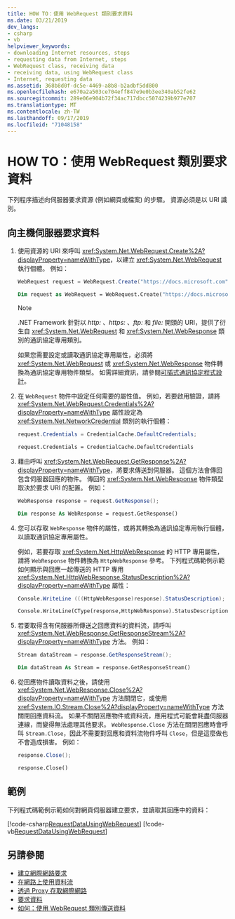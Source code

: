 ```yaml
---
title: HOW TO：使用 WebRequest 類別要求資料
ms.date: 03/21/2019
dev_langs:
- csharp
- vb
helpviewer_keywords:
- downloading Internet resources, steps
- requesting data from Internet, steps
- WebRequest class, receiving data
- receiving data, using WebRequest class
- Internet, requesting data
ms.assetid: 368b8d0f-dc5e-4469-a8b8-b2adbf5dd800
ms.openlocfilehash: e670a2a503ce704eff847e9e0b3ee340ab52fe62
ms.sourcegitcommit: 289e06e904b72f34ac717dbcc5074239b977e707
ms.translationtype: MT
ms.contentlocale: zh-TW
ms.lasthandoff: 09/17/2019
ms.locfileid: "71048158"
---
```

# <a name="how-to-request-data-by-using-the-webrequest-class"></a>HOW TO：使用 WebRequest 類別要求資料

下列程序描述向伺服器要求資源 (例如網頁或檔案) 的步驟。 資源必須是以 URI 識別。

## <a name="to-request-data-from-a-host-server"></a>向主機伺服器要求資料

1. 使用資源的 URI 來呼叫 <xref:System.Net.WebRequest.Create%2A?displayProperty=nameWithType>，以建立 <xref:System.Net.WebRequest> 執行個體。 例如：

    ```csharp
    WebRequest request = WebRequest.Create("https://docs.microsoft.com");
    ```

    ```vb
    Dim request as WebRequest = WebRequest.Create("https://docs.microsoft.com")
    ```

    > [!NOTE]
    > .NET Framework 針對以 *http:* 、*https:* 、*ftp:* 和 *file:* 開頭的 URI，提供了衍生自 <xref:System.Net.WebRequest> 和 <xref:System.Net.WebResponse> 類別的通訊協定專用類別。

    如果您需要設定或讀取通訊協定專用屬性，必須將 <xref:System.Net.WebRequest> 或 <xref:System.Net.WebResponse> 物件轉換為通訊協定專用物件類型。 如需詳細資訊，請參閱[可插式通訊協定程式設計](programming-pluggable-protocols.md)。

2. 在 `WebRequest` 物件中設定任何需要的屬性值。 例如，若要啟用驗證，請將 <xref:System.Net.WebRequest.Credentials%2A?displayProperty=nameWithType> 屬性設定為 <xref:System.Net.NetworkCredential> 類別的執行個體：

    ```csharp
    request.Credentials = CredentialCache.DefaultCredentials;
    ```

    ```vb
    request.Credentials = CredentialCache.DefaultCredentials
    ```

3. 藉由呼叫 <xref:System.Net.WebRequest.GetResponse%2A?displayProperty=nameWithType>，將要求傳送到伺服器。 這個方法會傳回包含伺服器回應的物件。 傳回的 <xref:System.Net.WebResponse> 物件類型取決於要求 URI 的配置。 例如：

    ```csharp
    WebResponse response = request.GetResponse();
    ```

    ```vb
    Dim response As WebResponse = request.GetResponse()
    ```

4. 您可以存取 `WebResponse` 物件的屬性，或將其轉換為通訊協定專用執行個體，以讀取通訊協定專用屬性。

    例如，若要存取 <xref:System.Net.HttpWebResponse> 的 HTTP 專用屬性，請將 `WebResponse` 物件轉換為 `HttpWebResponse` 參考。 下列程式碼範例示範如何顯示與回應一起傳送的 HTTP 專用 <xref:System.Net.HttpWebResponse.StatusDescription%2A?displayProperty=nameWithType> 屬性：

    ```csharp
    Console.WriteLine (((HttpWebResponse)response).StatusDescription);
    ```

    ```vb
    Console.WriteLine(CType(response,HttpWebResponse).StatusDescription)
    ```

5. 若要取得含有伺服器所傳送之回應資料的資料流，請呼叫 <xref:System.Net.WebResponse.GetResponseStream%2A?displayProperty=nameWithType> 方法。 例如：

    ```csharp
    Stream dataStream = response.GetResponseStream();
    ```

    ```vb
    Dim dataStream As Stream = response.GetResponseStream()
    ```

6. 從回應物件讀取資料之後，請使用 <xref:System.Net.WebResponse.Close%2A?displayProperty=nameWithType> 方法關閉它，或使用 <xref:System.IO.Stream.Close%2A?displayProperty=nameWithType> 方法關閉回應資料流。 如果不關閉回應物件或資料流，應用程式可能會耗盡伺服器連線，而變得無法處理其他要求。 `WebResponse.Close` 方法在關閉回應時會呼叫 `Stream.Close`，因此不需要對回應和資料流物件呼叫 `Close`，但是這麼做也不會造成損害。 例如：

    ```csharp
    response.Close();
    ```

    ```vb
    response.Close()
    ```

## <a name="example"></a>範例

下列程式碼範例示範如何對網頁伺服器建立要求，並讀取其回應中的資料：

[!code-csharp[RequestDataUsingWebRequest](../../../samples/snippets/csharp/VS_Snippets_Network/RequestDataUsingWebRequest/cs/WebRequestGetExample.cs)]
[!code-vb[RequestDataUsingWebRequest](../../../samples/snippets/visualbasic/VS_Snippets_Network/RequestDataUsingWebRequest/vb/WebRequestGetExample.vb)]

## <a name="see-also"></a>另請參閱

- [建立網際網路要求](creating-internet-requests.md)
- [在網路上使用資料流](using-streams-on-the-network.md)
- [透過 Proxy 存取網際網路](accessing-the-internet-through-a-proxy.md)
- [要求資料](requesting-data.md)
- [如何：使用 WebRequest 類別傳送資料](how-to-send-data-using-the-webrequest-class.md)

